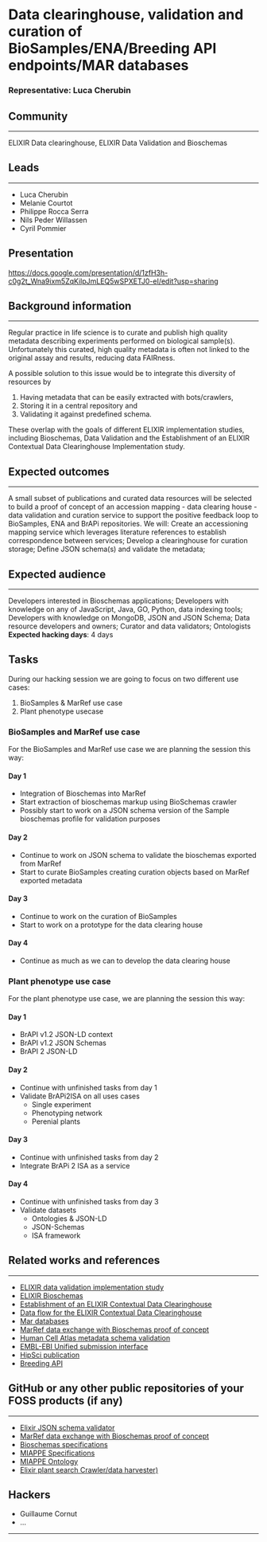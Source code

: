 # Data clearinghouse, validation and curation of BioSamples/ENA/Breeding API endpoints/MAR databases

### Representative: Luca Cherubin

## Community
---

ELIXIR Data clearinghouse, ELIXIR Data Validation and Bioschemas

## Leads
---
- Luca Cherubin
- Melanie Courtot
- Philippe Rocca Serra
- Nils Peder Willassen
- Cyril Pommier 

## Presentation
https://docs.google.com/presentation/d/1zfH3h-c0g2t_Wna9ixm5ZqKilpJmLEQ5wSPXETJ0-eI/edit?usp=sharing

## Background information
---
Regular practice in life science is to curate and publish high quality metadata describing experiments performed on biological sample(s).
Unfortunately this curated, high quality metadata is often not linked to the original assay and results, reducing data FAIRness.

A possible solution to this issue would be to integrate this diversity of resources by
1. Having metadata that can be easily extracted with bots/crawlers, 
2. Storing it in a central repository and
3. Validating it against predefined schema. 

These overlap with the goals of different ELIXIR implementation studies, including Bioschemas, Data Validation and the Establishment of an ELIXIR Contextual Data Clearinghouse Implementation study.

## Expected outcomes
---

A small subset of publications and curated data resources will be selected to build a proof of concept of an accession mapping - data clearing house - data validation and curation service to support the positive feedback loop to BioSamples, ENA and BrAPi repositories. 
We will:
Create an accessioning mapping service which leverages literature references to establish correspondence between services; Develop a clearinghouse for curation storage; Define JSON schema(s) and validate the metadata;

## Expected audience
---

Developers interested in Bioschemas applications;
Developers with knowledge on any of JavaScript, Java, GO, Python, data indexing tools;
Developers with knowledge on MongoDB, JSON and JSON Schema;
Data resource developers and owners;
Curator and data validators;
Ontologists
**Expected hacking days**: 4 days

## Tasks
During our hacking session we are going to focus on two different use cases:
1. BioSamples & MarRef use case
2. Plant phenotype usecase

### BioSamples and MarRef use case
For the BioSamples and MarRef use case we are planning the session this way:

#### Day 1
- Integration of Bioschemas into MarRef
- Start extraction of bioschemas markup using BioSchemas crawler
- Possibly start to work on a JSON schema version of the Sample bioschemas profile for validation purposes

#### Day 2
- Continue to work on JSON schema to validate the bioschemas exported from MarRef
- Start to curate BioSamples creating curation objects based on MarRef exported metadata

#### Day 3
- Continue to work on the curation of BioSamples
- Start to work on a prototype for the data clearing house

#### Day 4
- Continue as much as we can to develop the data clearing house

### Plant phenotype use case
For the plant phenotype use case, we are planning the session this way:

#### Day 1
- BrAPI v1.2 JSON-LD context 
- BrAPI v1.2 JSON Schemas 
- BrAPI 2 JSON-LD

#### Day 2
- Continue with unfinished tasks from day 1
- Validate BrAPi2ISA on all uses cases
  - Single experiment
  - Phenotyping network
  - Perenial plants

#### Day 3
- Continue with unfinished tasks from day 2
- Integrate BrAPi 2 ISA as a service

#### Day 4
- Continue with unfinished tasks from day 3
- Validate datasets 
  - Ontologies & JSON-LD
  - JSON-Schemas
  - ISA framework

## Related works and references
---

- [ELIXIR data validation implementation study](https://www.elixir-europe.org/about-us/implementation-studies/data-validation-2018)
- [ELIXIR Bioschemas](http://bioschemas.org/)
- [Establishment of an ELIXIR Contextual Data Clearinghouse](https://www.elixir-europe.org/news/new-portfolio-implementation-studies-selected-data-platform)
- [Data flow for the ELIXIR Contextual Data Clearinghouse](https://docs.google.com/drawings/d/1olEoapldmrJDfTRomHeCFdpxhJknJ7GFJO-WEMYzp5Y/edit)
- [Mar databases](https://mmp.sfb.uit.no/databases/)
- [MarRef data exchange with Bioschemas proof of concept](https://github.com/EBIBioSamples/bioschemas_marref_demo)
- [Human Cell Atlas metadata schema validation](https://github.com/HumanCellAtlas/ingest-validator)
- [EMBL-EBI Unified submission interface](https://github.com/EMBL-EBI-SUBS/json-schema-validator)
- [HipSci publication](https://www.ebi.ac.uk/biostudies/studies/S-BSST16) 
- [Breeding API](https://www.brapi.org)

## GitHub or any other public repositories of your FOSS products (if any)
---
- [Elixir JSON schema validator](https://github.com/elixir-europe/json-schema-validator)
- [MarRef data exchange with Bioschemas proof of concept](https://github.com/EBIBioSamples/bioschemas_marref_demo)
- [Bioschemas specifications](https://github.com/BioSchemas/specifications)
- [MIAPPE Specifications](https://github.com/MIAPPE/MIAPPE/tree/v1.1-rfc)
- [MIAPPE Ontology](https://github.com/MIAPPE/MIAPPE-ontology)
- [Elixir plant search Crawler/data harvester)](https://github.com/elixir-europe/plant-brapi-etl-data-lookup-gnpis)

## Hackers
- Guillaume Cornut
- ...
---

